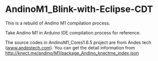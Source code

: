 # AndinoM1_Blink-with-Eclipse-CDT
This is a rebuild of Andino M1 compilation process.

Take Andino M1 in Arduino IDE compilation process for reference.

The source codes in AndinoM1_Cores1.6.5 project are from Andes tech (www.andestech.com).
You can get the detail information from http://knect.me/andino/M1/package_Andino_knectme_index.json
